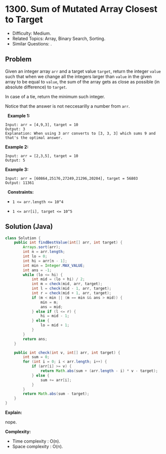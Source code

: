 # 1300. Sum of Mutated Array Closest to Target

- Difficulty: Medium.
- Related Topics: Array, Binary Search, Sorting.
- Similar Questions: .

## Problem

Given an integer array ```arr``` and a target value ```target```, return the integer ```value``` such that when we change all the integers larger than ```value``` in the given array to be equal to ```value```, the sum of the array gets as close as possible (in absolute difference) to ```target```.

In case of a tie, return the minimum such integer.

Notice that the answer is not neccesarilly a number from ```arr```.

 
**Example 1:**

```
Input: arr = [4,9,3], target = 10
Output: 3
Explanation: When using 3 arr converts to [3, 3, 3] which sums 9 and that's the optimal answer.
```

**Example 2:**

```
Input: arr = [2,3,5], target = 10
Output: 5
```

**Example 3:**

```
Input: arr = [60864,25176,27249,21296,20204], target = 56803
Output: 11361
```

 
**Constraints:**


	
- ```1 <= arr.length <= 10^4```
	
- ```1 <= arr[i], target <= 10^5```



## Solution (Java)

```java
class Solution {
    public int findBestValue(int[] arr, int target) {
        Arrays.sort(arr);
        int n = arr.length;
        int lo = 0;
        int hi = arr[n - 1];
        int min = Integer.MAX_VALUE;
        int ans = -1;
        while (lo <= hi) {
            int mid = (lo + hi) / 2;
            int m = check(mid, arr, target);
            int l = check(mid - 1, arr, target);
            int r = check(mid + 1, arr, target);
            if (m < min || (m == min && ans > mid)) {
                min = m;
                ans = mid;
            } else if (l <= r) {
                hi = mid - 1;
            } else {
                lo = mid + 1;
            }
        }
        return ans;
    }

    public int check(int v, int[] arr, int target) {
        int sum = 0;
        for (int i = 0; i < arr.length; i++) {
            if (arr[i] >= v) {
                return Math.abs(sum + (arr.length - i) * v - target);
            } else {
                sum += arr[i];
            }
        }
        return Math.abs(sum - target);
    }
}
```

**Explain:**

nope.

**Complexity:**

* Time complexity : O(n).
* Space complexity : O(n).
